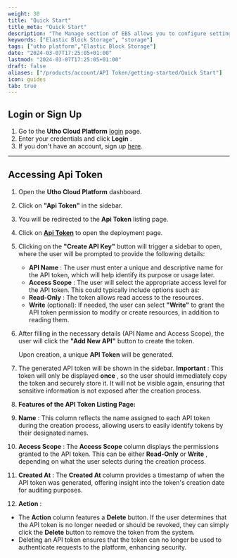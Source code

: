 ```yaml
---
weight: 30
title: "Quick Start"
title_meta: "Quick Start"
description: "The Manage section of EBS allows you to configure settings, resize volumes, attach or detach them from instances, and destroy volumes when no longer needed."
keywords: ["Elastic Block Storage", "storage"]
tags: ["utho platform","Elastic Block Storage"]
date: "2024-03-07T17:25:05+01:00"
lastmod: "2024-03-07T17:25:05+01:00"
draft: false 
aliases: ["/products/account/API Token/getting-started/Quick Start"]
icon: guides
tab: true
---
```

## **Login or Sign Up**

1. Go to the **Utho Cloud Platform** [login](https://console.utho.com/login) page.
2. Enter your credentials and click  **Login** .
3. If you don't have an account, sign up [here](https://console.utho.com/signup).

---

## **Accessing Api Token**

1. Open the **Utho Cloud Platform** dashboard.
2. Click on **"Api Token"** in the sidebar.
3. You will be redirected to the **Api Token** listing page.
4. Click on **[Api Token]()** to open the deployment page.
5. Clicking on the **"Create API Key"** button will trigger a sidebar to open, where the user will be prompted to provide the following details:

   * **API Name** : The user must enter a unique and descriptive name for the API token, which will help identify its purpose or usage later.
   * **Access Scope** : The user will select the appropriate access level for the API token. This could typically include options such as:
   * **Read-Only** : The token allows read access to the resources.
   * **Write** (optional): If needed, the user can select **"Write"** to grant the API token permission to modify or create resources, in addition to reading them.
6. After filling in the necessary details (API Name and Access Scope), the user will click the **"Add New API"** button to create the token.

   Upon creation, a unique **API Token** will be generated.
7. The generated API token will be shown in the sidebar.  **Important** : This token will only be displayed  **once** , so the user should immediately copy the token and securely store it. It will not be visible again, ensuring that sensitive information is not exposed after the creation process.
8. **Features of the API Token Listing Page:**
9. **Name** : This column reflects the name assigned to each API token during the creation process, allowing users to easily identify tokens by their designated names.
10. **Access Scope** : The **Access Scope** column displays the permissions granted to the API token. This can be either **Read-Only** or  **Write** , depending on what the user selects during the creation process.
11. **Created At** : The **Created At** column provides a timestamp of when the API token was generated, offering insight into the token's creation date for auditing purposes.
12. **Action** :

* The **Action** column features a **Delete** button. If the user determines that the API token is no longer needed or should be revoked, they can simply click the **Delete** button to remove the token from the system.
* Deleting an API token ensures that the token can no longer be used to authenticate requests to the platform, enhancing security.

